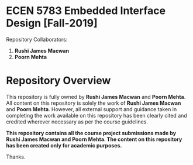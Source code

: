 # ECEN 5783 Embedded Interface Design [Fall-2019]

Repository Collaborators: 

1. **Rushi James Macwan**
2. **Poorn Mehta**

# Repository Overview

This repository is fully owned by **Rushi James Macwan** and **Poorn Mehta**. All content on this repository is solely the work of **Rushi James Macwan** and **Poorn Mehta**. However, all external support and guidance taken in completing the work available on this repository has been clearly cited and credited wherever necessary as per the course guidelines.

**This repository contains all the course project submissions made by Rushi James Macwan and Poorn Mehta. The content on this repository has been created only for academic purposes.**

Thanks.
